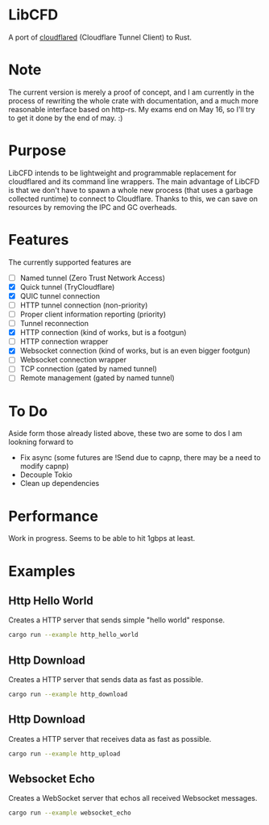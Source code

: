 # LibCFD

A port of [cloudflared](https://github.com/cloudflare/cloudflared) (Cloudflare Tunnel Client) to Rust.

# Note

The current version is merely a proof of concept, and I am currently in the process of rewriting the whole crate with documentation, and a much more reasonable interface based on http-rs. My exams end on May 16, so I'll try to get it done by the end of may. :)
# Purpose

LibCFD intends to be lightweight and programmable replacement for cloudflared and its command line wrappers.
The main advantage of LibCFD is that we don't have to spawn a whole new process (that uses a garbage collected runtime) to connect to Cloudflare.
Thanks to this, we can save on resources by removing the IPC and GC overheads.

# Features

The currently supported features are

- [ ] Named tunnel (Zero Trust Network Access)
- [x] Quick tunnel (TryCloudflare)
- [x] QUIC tunnel connection
- [ ] HTTP tunnel connection (non-priority)
- [ ] Proper client information reporting (priority)
- [ ] Tunnel reconnection
- [x] HTTP connection (kind of works, but is a footgun)
- [ ] HTTP connection wrapper 
- [x] Websocket connection (kind of works, but is an even bigger footgun)
- [ ] Websocket connection wrapper 
- [ ] TCP connection (gated by named tunnel)
- [ ] Remote management (gated by named tunnel)

# To Do

Aside form those already listed above, these two are some to dos I am lookning forward to

- Fix async (some futures are !Send due to capnp, there may be a need to modify capnp)
- Decouple Tokio
- Clean up dependencies

# Performance

Work in progress. Seems to be able to hit 1gbps at least.

# Examples

## Http Hello World

Creates a HTTP server that sends simple "hello world" response.

```sh
cargo run --example http_hello_world
```

## Http Download

Creates a HTTP server that sends data as fast as possible.

```sh
cargo run --example http_download
```

## Http Download

Creates a HTTP server that receives data as fast as possible.

```sh
cargo run --example http_upload
```

## Websocket Echo

Creates a WebSocket server that echos all received Websocket messages.

```sh
cargo run --example websocket_echo
```

